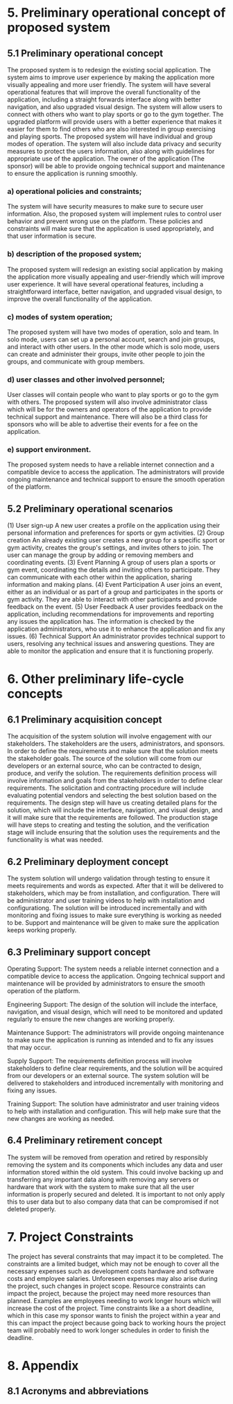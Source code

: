 # 5. Preliminary operational concept of proposed system

## 5.1 Preliminary operational concept
The proposed system is to redesign the existing social application. The system aims to improve user experience by making the application more visually 
appealing and more user friendly. The system will have several operational features that will improve the overall functionality of the application, including 
a straight forwards interface along with better navigation, and also upgraded visual design. The system will allow users to connect with others who want to 
play sports or go to the gym together. The upgraded platform will provide users with a better experience that makes it easier for them to find others who are 
also interested in group exercising and playing sports. The proposed system will have individual and group modes of operation. The system will also include 
data privacy and security measures to protect the users information, also along with guidelines for appropriate use of the application. The owner of the 
application (The sponsor) will be able to provide ongoing technical support and maintenance to ensure the application is running smoothly.

### a) operational policies and constraints;
The system will have security measures to make sure to secure user information. Also, the proposed system will implement rules to control user behavior and prevent wrong use on the platform. These policies and constraints will make sure that the application is used appropriately, and that user information is secure.

### b) description of the proposed system;
The proposed system will redesign an existing social application by making the application more visually appealing and user-friendly which will improve user experience. It will have several operational features, including a straightforward interface, better navigation, and upgraded visual design, to improve the overall functionality of the application.

### c) modes of system operation;
The proposed system will have two modes of operation, solo and team. In solo mode, users can set up a personal 
account, search and join groups, and interact with other users. In the other mode which is solo mode, users can 
create and administer their groups, invite other people to join the groups, and communicate with group members. 


### d) user classes and other involved personnel; 
User classes will contain people who want to play sports or go to the gym with others. The proposed system 
will also involve administrator class which will be for the owners and operators of the application to provide 
technical support and maintenance. There will also be a third class for sponsors who will be able to 
advertise their events for a fee on the application.

### e) support environment.
The proposed system needs to have a reliable internet connection and a compatible device to access the application. 
The administrators will provide ongoing maintenance and technical support to ensure the smooth operation of the platform.


## 5.2 Preliminary operational scenarios
(1) User sign-up 
A new user creates a profile on the application using their personal information and preferences for sports or gym activities.
(2) Group creation
An already existing user creates a new group for a specific sport or gym activity, creates the group's settings, 
and invites others to join. The user can manage the   group by adding or removing members and coordinating events.
(3) Event Planning
A group of users plan a sports or gym event, coordinating the details and inviting others to participate. 
They can communicate with each other within the application, sharing information and making plans.
(4) Event Participation
A user joins an event, either as an individual or as part of a group and participates in the sports or gym activity. 
They are able to interact with other participants and provide feedback on the event.
(5) User Feedback
A user provides feedback on the application, including recommendations for improvements and reporting any issues the application has.
The information is checked by the application administrators, who use it to enhance the application and fix any issues.
(6) Technical Support
An administrator provides technical support to users, resolving any technical issues and answering questions. 
They are able to monitor the application and ensure that it is functioning properly.


# 6. Other preliminary life-cycle concepts

## 6.1 Preliminary acquisition concept
The acquisition of the system solution will involve engagement with our stakeholders. The stakeholders are the users, administrators, 
and sponsors. In order to define the requirements and make sure that the solution meets the stakeholder goals. The source of the 
solution will come from our developers or an external source, who can be contracted to design, produce, and verify the solution. 
The requirements definition process will involve information and goals from the stakeholders in order to define clear requirements. 
The solicitation and contracting procedure will include evaluating potential vendors and selecting the best solution based on the 
requirements. The design step will have us creating detailed plans for the solution, which will include the interface, navigation, 
and visual design, and it will make sure that the requirements are followed. The production stage will have steps to creating and testing
the solution, and the verification stage will include ensuring that the solution uses the requirements and the functionality is what was needed.

## 6.2 Preliminary deployment concept

The system solution will undergo validation through testing to ensure it meets requirements and words as expected. After that it will be delivered to stakeholders, 
which may be from installation, and configuration. There will be administrator and user training videos to help with installation and configurationg. 
The solution will be introduced incrementally and with monitoring and fixing issues to make sure everything is working as needed to be. Support and maintenance will be given to make sure the application keeps working properly. 

## 6.3 Preliminary support concept
Operating Support: The system needs a reliable internet connection and a compatible device to access the application. 
Ongoing technical support and maintenance will be provided by administrators to ensure the smooth operation of the platform.

Engineering Support: The design of the solution will include the interface, navigation, and visual design, which will need 
to be monitored and updated regularly to ensure the new changes are working properly.

Maintenance Support: The administrators will provide ongoing maintenance to make sure the application is running as intended and 
to fix any issues that may occur.

Supply Support: The requirements definition process will involve stakeholders to define clear requirements, and the solution will be acquired 
from our developers or an external source. The system solution will be delivered to stakeholders and introduced incrementally with monitoring and fixing any issues.

Training Support: The solution have administrator and user training videos to help with installation and configuration. 
This will help make sure that the new changes are working as needed.

## 6.4 Preliminary retirement concept
The system will be removed from operation and retired by responsibly removing the system and its components which includes any data 
and user information stored within the old system. This could involve backing up and transferring any important data along with removing 
any servers or hardware that work with the system to make sure that all the user information is properly secured and deleted.
It is important to not only apply this to user data but to also company data that can be compromised if not deleted properly.

# 7. Project Constraints
The project has several constraints that may impact it to be completed. The constraints are a limited budget, 
which may not be enough to cover all the necessary expenses such as development costs hardware and software costs 
and employee salaries. Unforeseen expenses may also arise during the project, such changes in project scope. 
Resource constraints can  impact the project, because the project may need more resources than planned. 
Examples are employees needing to work longer hours which will increase the cost of the project. 
Time constraints like a a short deadline, which in this case my sponsor wants to finish the project within a 
year and this can impact the project because going back to working hours the project team will probably 
need to work longer schedules in order to finish the deadline.

# 8. Appendix

## 8.1 Acronyms and abbreviations
